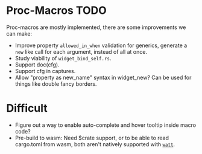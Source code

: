 # Proc-Macros TODO

Proc-macros are mostly implemented, there are some improvements we can make:

* Improve property `allowed_in_when` validation for generics, generate a `new` like call for each
  argument, instead of all at once.
* Study viability of `widget_bind_self.rs`.
* Support doc(cfg).
* Support cfg in captures.
* Allow "property as new_name" syntax in widget_new? Can be used for things like double fancy borders.

# Difficult

* Figure out a way to enable auto-complete and hover tooltip inside macro code?
* Pre-build to wasm: 
    Need $crate support, or to be able to read cargo.toml from wasm,
    both aren't natively supported with [`watt`](https://crates.io/crates/watt).